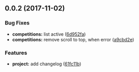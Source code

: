 <a name="0.0.2"></a>
## 0.0.2 (2017-11-02)


### Bug Fixes

* **competitions:** list active ([6d952fa](https://bitbucket.org/kingmuffin/meisterfit-admin/commits/6d952fa))
* **competitions:** remove scroll to top, when error ([a9cbd2e](https://bitbucket.org/kingmuffin/meisterfit-admin/commits/a9cbd2e))


### Features

* **project:** add changelog ([61fc11b](https://bitbucket.org/kingmuffin/meisterfit-admin/commits/61fc11b))



